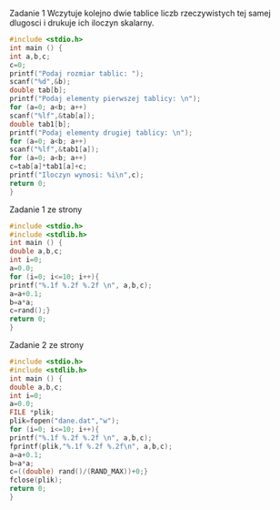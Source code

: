 Zadanie 1
Wczytuje kolejno dwie tablice liczb rzeczywistych tej samej dlugosci i drukuje ich iloczyn skalarny.

```c
#include <stdio.h>
int main () {
int a,b,c;
c=0;
printf("Podaj rozmiar tablic: ");
scanf("%d",&b);
double tab[b];
printf("Podaj elementy pierwszej tablicy: \n");
for (a=0; a<b; a++)
scanf("%lf",&tab[a]);
double tab1[b];
printf("Podaj elementy drugiej tablicy: \n");
for (a=0; a<b; a++)
scanf("%lf",&tab1[a]);
for (a=0; a<b; a++)
c=tab[a]*tab1[a]+c;
printf("Iloczyn wynosi: %i\n",c);
return 0;
}
```

Zadanie 1 ze strony

```c
#include <stdio.h>
#include <stdlib.h>
int main () {
double a,b,c;
int i=0;
a=0.0;
for (i=0; i<=10; i++){
printf("%.1f %.2f %.2f \n", a,b,c);
a=a+0.1;
b=a*a;
c=rand();}
return 0;
}
```

Zadanie 2 ze strony

```c
#include <stdio.h>
#include <stdlib.h>
int main () {
double a,b,c;
int i=0;
a=0.0;
FILE *plik;
plik=fopen("dane.dat","w");
for (i=0; i<=10; i++){
printf("%.1f %.2f %.2f \n", a,b,c);
fprintf(plik,"%.1f %.2f %.2f\n", a,b,c);
a=a+0.1;
b=a*a;
c=((double) rand()/(RAND_MAX))+0;}
fclose(plik);
return 0;
}
```
